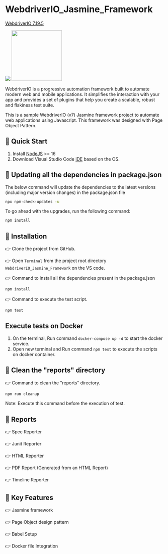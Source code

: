 # WebdriverIO_Jasmine_Framework
[WebdriverIO 7.19.5](http://webdriver.io/)

<img src = "https://user-images.githubusercontent.com/48508827/117580229-ac1d5d80-b114-11eb-8a0a-89ae0c9a031b.png"> <img src = "https://user-images.githubusercontent.com/48508827/117580298-f272bc80-b114-11eb-8e10-3e4e2c6c1fa9.png" height = "160">

WebdriverIO is a progressive automation framework built to automate modern web and mobile applications. It simplifies the interaction with your app and provides a set of plugins that help you create a scalable, robust and flakiness test suite.

This is a sample WebdriverIO (v7) Jasmine framework project to automate web applications using Javascript. This framework was designed with Page Object Pattern.

## :rocket: Quick Start
1. Install [NodeJS](https://nodejs.org/en/download/) >= 16
2. Download Visual Studio Code [IDE](https://code.visualstudio.com/download) based on the OS.

## :pushpin: Updating all the dependencies in package.json
The below command will update the dependencies to the latest versions (including major version changes) in the package.json file
```bash
npx npm-check-updates -u
```
To go ahead with the upgrades, run the following command:
```bash
npm install
```
## :pushpin: Installation
:point_right: Clone the project from GitHub.

:point_right: Open `Terminal` from the project root directory `WebdriverIO_Jasmine_Framework`  on the VS code.

:point_right: Command to install all the dependencies present in the package.json
```bash
npm install
```

:point_right: Command to execute the test script.
```bash
npm test
```
## Execute tests on Docker
1. On the terminal, Run command `docker-compose up -d` to start the docker service. 
2. Open new terminal and Run command `npm test` to execute the scripts on docker container.

## :pushpin: Clean the "reports" directory
:point_right: Command to clean the "reports" directory. 
```bash
npm run cleanup
```
Note: Execute this command before the execution of test.

## :pushpin: Reports
:point_right: Spec Reporter

:point_right: Junit Reporter

:point_right: HTML Reporter

:point_right: PDF Report (Generated from an HTML Report)

:point_right: Timeline Reporter

## :pushpin: Key Features
:point_right: Jasmine framework

:point_right: Page Object design pattern

:point_right: Babel Setup

:point_right: Docker file Integration
